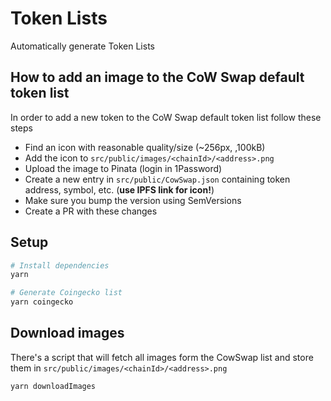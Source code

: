 # Token Lists

Automatically generate Token Lists

## How to add an image to the CoW Swap default token list

In order to add a new token to the CoW Swap default token list follow these steps

- Find an icon with reasonable quality/size (~256px, ,100kB)
- Add the icon to `src/public/images/<chainId>/<address>.png`
- Upload the image to Pinata (login in 1Password)
- Create a new entry in `src/public/CowSwap.json` containing token address, symbol, etc. (**use IPFS link for icon!**)
- Make sure you bump the version using SemVersions
- Create a PR with these changes

## Setup

```bash
# Install dependencies
yarn

# Generate Coingecko list
yarn coingecko
```

## Download images

There's a script that will fetch all images form the CowSwap list and store them in `src/public/images/<chainId>/<address>.png`

```
yarn downloadImages
```
